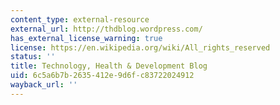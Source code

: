 ```yaml
---
content_type: external-resource
external_url: http://thdblog.wordpress.com/
has_external_license_warning: true
license: https://en.wikipedia.org/wiki/All_rights_reserved
status: ''
title: Technology, Health & Development Blog
uid: 6c5a6b7b-2635-412e-9d6f-c83722024912
wayback_url: ''
---
```

